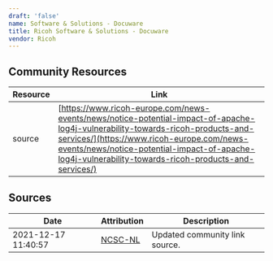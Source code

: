 ```yaml
---
draft: 'false'
name: Software & Solutions - Docuware
title: Ricoh Software & Solutions - Docuware
vendor: Ricoh
---
```



## Community Resources
| Resource | Link |
| --- | --- |
| source | [https://www.ricoh-europe.com/news-events/news/notice-potential-impact-of-apache-log4j-vulnerability-towards-ricoh-products-and-services/](https://www.ricoh-europe.com/news-events/news/notice-potential-impact-of-apache-log4j-vulnerability-towards-ricoh-products-and-services/) |


## Sources
| Date | Attribution | Description |
| --- | --- | --- |
| 2021-12-17 11:40:57 | [NCSC-NL](https://github.com/NCSC-NL/log4shell/blob/main/software/README.md) | Updated community link source.  |
